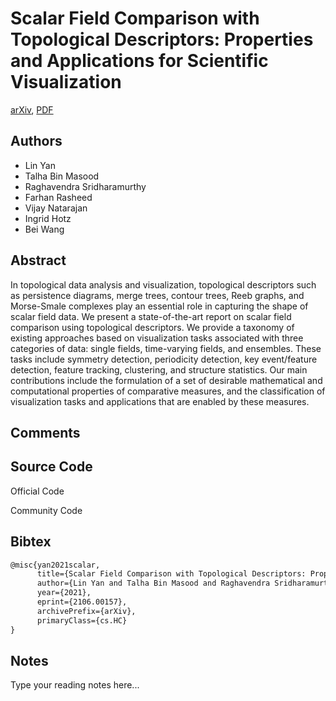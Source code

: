 
# Scalar Field Comparison with Topological Descriptors: Properties and Applications for Scientific Visualization

[arXiv](https://arxiv.org/abs/2106.0157), [PDF](https://arxiv.org/pdf/2106.0157.pdf)

## Authors

- Lin Yan
- Talha Bin Masood
- Raghavendra Sridharamurthy
- Farhan Rasheed
- Vijay Natarajan
- Ingrid Hotz
- Bei Wang

## Abstract

In topological data analysis and visualization, topological descriptors such as persistence diagrams, merge trees, contour trees, Reeb graphs, and Morse-Smale complexes play an essential role in capturing the shape of scalar field data. We present a state-of-the-art report on scalar field comparison using topological descriptors. We provide a taxonomy of existing approaches based on visualization tasks associated with three categories of data: single fields, time-varying fields, and ensembles. These tasks include symmetry detection, periodicity detection, key event/feature detection, feature tracking, clustering, and structure statistics. Our main contributions include the formulation of a set of desirable mathematical and computational properties of comparative measures, and the classification of visualization tasks and applications that are enabled by these measures.

## Comments



## Source Code

Official Code



Community Code



## Bibtex

```tex
@misc{yan2021scalar,
      title={Scalar Field Comparison with Topological Descriptors: Properties and Applications for Scientific Visualization}, 
      author={Lin Yan and Talha Bin Masood and Raghavendra Sridharamurthy and Farhan Rasheed and Vijay Natarajan and Ingrid Hotz and Bei Wang},
      year={2021},
      eprint={2106.00157},
      archivePrefix={arXiv},
      primaryClass={cs.HC}
}
```

## Notes

Type your reading notes here...

